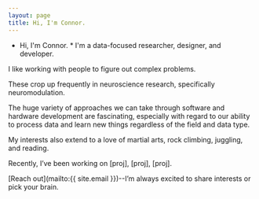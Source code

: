```yaml
---
layout: page
title: Hi, I'm Connor.
---
```


* Hi, I'm Connor. *
I'm a data-focused researcher, designer, and developer.

I like working with people to figure out complex problems.

These crop up frequently in neuroscience research, specifically neuromodulation.

The huge variety of approaches we can take through software and hardware development are fascinating, especially with regard to our ability to process data and learn new things regardless of the field and data type.

My interests also extend to a love of martial arts, rock climbing, juggling, and reading.

Recently, I’ve been working on [proj], [proj], [proj].

[Reach out](mailto:{{ site.email }})--I’m always excited to share interests or pick your brain.